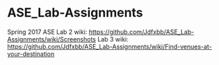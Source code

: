 # ASE_Lab-Assignments
Spring 2017 ASE
Lab 2 wiki: https://github.com/Jdfxbb/ASE_Lab-Assignments/wiki/Screenshots
Lab 3 wiki: https://github.com/Jdfxbb/ASE_Lab-Assignments/wiki/Find-venues-at-your-destination
